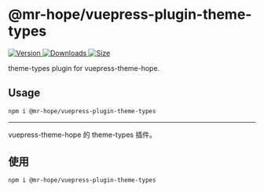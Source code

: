 # @mr-hope/vuepress-plugin-theme-types

[![Version](https://img.shields.io/npm/v/@mr-hope/vuepress-plugin-theme-types.svg?style=flat-square&logo=npm) ![Downloads](https://img.shields.io/npm/dm/@mr-hope/vuepress-plugin-theme-types.svg?style=flat-square&logo=npm) ![Size](https://img.shields.io/bundlephobia/min/@mr-hope/vuepress-plugin-theme-types?style=flat-square&logo=npm)](https://www.npmjs.com/package/@mr-hope/vuepress-plugin-theme-types)

theme-types plugin for vuepress-theme-hope.

## Usage

```bash
npm i @mr-hope/vuepress-plugin-theme-types
```

---

vuepress-theme-hope 的 theme-types 插件。

## 使用

```bash
npm i @mr-hope/vuepress-plugin-theme-types
```
